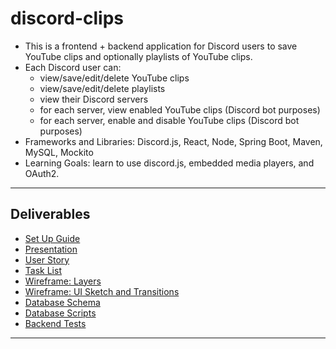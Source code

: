 # discord-clips
- This is a frontend + backend application for Discord users to save YouTube clips and optionally playlists of YouTube clips.
- Each Discord user can:
	- view/save/edit/delete YouTube clips
	- view/save/edit/delete playlists
	- view their Discord servers
	- for each server, view enabled YouTube clips (Discord bot purposes)
	- for each server, enable and disable YouTube clips (Discord bot purposes)
- Frameworks and Libraries: Discord.js, React, Node, Spring Boot, Maven, MySQL, Mockito
- Learning Goals: learn to use discord.js, embedded media players, and OAuth2. 
---
## Deliverables
- [Set Up Guide](./deliverables/SetUp.md)
- [Presentation](./deliverables/DisClip.pdf)
- [User Story](./deliverables/UserStory.md)
- [Task List](./deliverables/TaskList.md)
- [Wireframe: Layers ](./deliverables/imgs/layers.png)
- [Wireframe: UI Sketch and Transitions](./deliverables/imgs/ui-sketch.png)
- [Database Schema](./deliverables/imgs/database-schema.png)
- [Database Scripts](./discord-clips-backend/sql)
- [Backend Tests](./discord-clips-backend/src/test/java/org/capstone)

---
